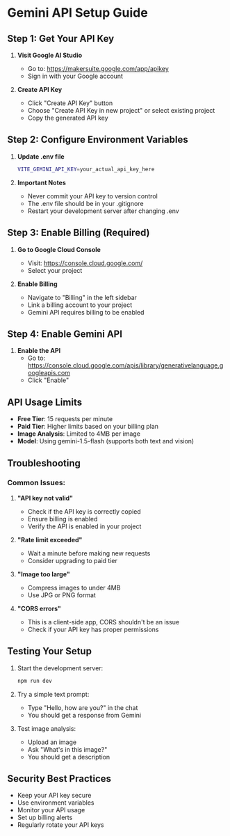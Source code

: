 # Gemini API Setup Guide

## Step 1: Get Your API Key

1. **Visit Google AI Studio**
   - Go to: https://makersuite.google.com/app/apikey
   - Sign in with your Google account

2. **Create API Key**
   - Click "Create API Key" button
   - Choose "Create API Key in new project" or select existing project
   - Copy the generated API key

## Step 2: Configure Environment Variables

1. **Update .env file**
   ```bash
   VITE_GEMINI_API_KEY=your_actual_api_key_here
   ```

2. **Important Notes**
   - Never commit your API key to version control
   - The .env file should be in your .gitignore
   - Restart your development server after changing .env

## Step 3: Enable Billing (Required)

1. **Go to Google Cloud Console**
   - Visit: https://console.cloud.google.com/
   - Select your project

2. **Enable Billing**
   - Navigate to "Billing" in the left sidebar
   - Link a billing account to your project
   - Gemini API requires billing to be enabled

## Step 4: Enable Gemini API

1. **Enable the API**
   - Go to: https://console.cloud.google.com/apis/library/generativelanguage.googleapis.com
   - Click "Enable"

## API Usage Limits

- **Free Tier**: 15 requests per minute
- **Paid Tier**: Higher limits based on your billing plan
- **Image Analysis**: Limited to 4MB per image
- **Model**: Using gemini-1.5-flash (supports both text and vision)

## Troubleshooting

### Common Issues:

1. **"API key not valid"**
   - Check if the API key is correctly copied
   - Ensure billing is enabled
   - Verify the API is enabled in your project

2. **"Rate limit exceeded"**
   - Wait a minute before making new requests
   - Consider upgrading to paid tier

3. **"Image too large"**
   - Compress images to under 4MB
   - Use JPG or PNG format

4. **"CORS errors"**
   - This is a client-side app, CORS shouldn't be an issue
   - Check if your API key has proper permissions

## Testing Your Setup

1. Start the development server:
   ```bash
   npm run dev
   ```

2. Try a simple text prompt:
   - Type "Hello, how are you?" in the chat
   - You should get a response from Gemini

3. Test image analysis:
   - Upload an image
   - Ask "What's in this image?"
   - You should get a description

## Security Best Practices

- Keep your API key secure
- Use environment variables
- Monitor your API usage
- Set up billing alerts
- Regularly rotate your API keys 